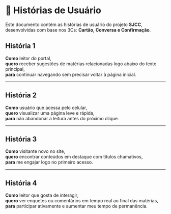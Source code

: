 # 📖 Histórias de Usuário

Este documento contém as histórias de usuário do projeto **SJCC**, desenvolvidas com base nos 3Cs: **Cartão, Conversa e Confirmação**.

## História 1
**Como** leitor do portal,  
**quero** receber sugestões de matérias relacionadas logo abaixo do texto principal,  
**para** continuar navegando sem precisar voltar à página inicial.  

---

## História 2
**Como** usuário que acessa pelo celular,  
**quero** visualizar uma página leve e rápida,  
**para** não abandonar a leitura antes do próximo clique.  

---

## História 3
**Como** visitante novo no site,  
**quero** encontrar conteúdos em destaque com títulos chamativos,  
**para** me engajar logo no primeiro acesso.  

---

## História 4
**Como** leitor que gosta de interagir,  
**quero** ver enquetes ou comentários em tempo real ao final das matérias,  
**para** participar ativamente e aumentar meu tempo de permanência.  
